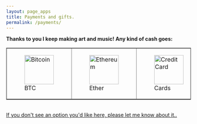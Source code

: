 ```yaml
---
layout: page_apps
title: Payments and gifts.
permalink: /payments/
---
```


<!--<a>We are currently raising funds for a world tour to play our music far and wide, spreading the message of a healthy future for our planet. Why not send us some cash to help us achieve this goal? Your contribution will be wisely spent to create and perform music that inspires people to look inward and take action in their lives to co-create a living future. We accept Bitcoin, Ethereum, All traditional currencies, any other gifts and/or adventures around the world too. We look forward to playing in your town!</a>-->

<strong>Thanks to you I keep making art and music! Any kind of cash goes:</strong>

<table style="border-collapse: collapse; max-width: 800px;" border="1">
<tbody>

<tr>
<td style="width: 80vw;"><figure>
  <a href="../bitcoin"><img src="../assets/img/currencyicons/bit.png" height="80vw" width="80vw" alt="Bitcoin"></a>
  <figcaption>BTC</figcaption>
</figure>
</td>

<td style="width:80vw;"><figure>
<a href="../ethereum"><img src="../assets/img/currencyicons/ether.png" height="80vw" width="80vw" alt="Ethereum"></a>
<figcaption>Ether</figcaption>
</figure>
</td>

<td style="width: 80vw;"><figure>
<a href="../creditcard"><img src="../assets/img/currencyicons/credit-cards-icon.png" height="80vw" width="80vw" alt="Credit Card"></a>
<figcaption>Cards</figcaption>
</figure>
</td>

<td style="width: 80vw;"><figure>
<a href="../snapscan"><img src="../assets/img/currencyicons/snapscan.png" height="80vw" width="80vw" alt="Snapscan"></a>
<figcaption>Snapscan</figcaption>
</figure>
</td>

<td style="width: 80vw;"><figure>
<a href="../zapper"><img src="../assets/img/currencyicons/zapper.jpg" height="80vw" width="80vw" alt="Zapper"></a>
<figcaption>Zapper</figcaption>
</figure>
</td>

</tr>
</tbody>
</table>

<br>
<a href="/payments">If you don't see an option you'd like here, please let me know about it..</a>
<br>
<br>
<br>
